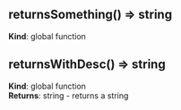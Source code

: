 ## returnsSomething() ⇒ string
**Kind**: global function  
## returnsWithDesc() ⇒ string
**Kind**: global function  
**Returns**: string - returns a string  
